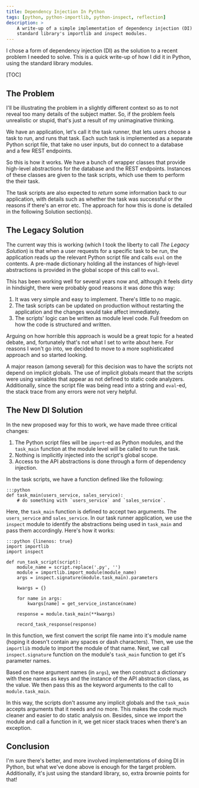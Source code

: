 ```yaml
---
title: Dependency Injection In Python
tags: [python, python-importlib, python-inspect, reflection]
description: >
    A write-up of a simple implementation of dependency injection (DI) in Python using only the
    standard library's importlib and inspect modules.
---
```


I chose a form of dependency injection (DI) as the solution to a recent problem I needed to solve.
This is a quick write-up of how I did it in Python, using the standard library modules.

[TOC]

## The Problem

I'll be illustrating the problem in a slightly different context so as to not reveal too many
details of the subject matter. So, if the problem feels unrealistic or stupid, that's just a result
of my unimaginative thinking.

We have an application, let's call it the task runner, that lets users choose a task to run, and
runs that task. Each such task is implemented as a separate Python script file, that take no user
inputs, but do connect to a database and a few REST endpoints.

So this is how it works. We have a bunch of wrapper classes that provide high-level abstractions for
the database and the REST endpoints. Instances of these classes are given to the task scripts, which
use them to perform the their task.

The task scripts are also expected to *return* some information back to our application, with
details such as whether the task was successful or the reasons if there's an error etc. The approach
for how this is done is detailed in the following Solution section(s).

## The Legacy Solution

The current way this is working (which I took the liberty to call *The Legacy Solution*) is that
when a user requests for a specific task to be run, the application reads up the relevant Python
script file and calls `eval` on the contents. A pre-made dictionary holding all the instances of
high-level abstractions is provided in the global scope of this call to `eval`.

This has been working well for several years now and, although it feels dirty in hindsight, there
were probably good reasons it was done this way:

1. It was very simple and easy to implement. There's little to no magic.
1. The task scripts can be updated on production without restarting the application and the changes
   would take affect immediately.
1. The scripts' logic can be written as module level code. Full freedom on how the code is
   structured and written.

Arguing on how horrible this approach is would be a great topic for a heated debate, and,
fortunately that's not what I set to write about here. For reasons I won't go into, we decided to
move to a more sophisticated approach and so started looking.

A major reason (among several) for this decision was to have the scripts not depend on implicit
globals. The use of implicit globals meant that the scripts were using variables that appear as not
defined to static code analyzers.  Additionally, since the script file was being read into a string
and `eval`-ed, the stack trace from any errors were not very helpful.

## The New DI Solution

In the new proposed way for this to work, we have made three critical changes:

1. The Python script files will be `import`-ed as Python modules, and the `task_main` function at
   the module level will be called to run the task.
1. Nothing is implicitly injected into the script's global scope.
1. Access to the API abstractions is done through a form of dependency injection.

In the task scripts, we have a function defined like the following:

    :::python
    def task_main(users_service, sales_service):
        # do something with `users_service` and `sales_service`.

Here, the `task_main` function is defined to accept two arguments. The `users_service` and
`sales_service`. In our task runner application, we use the `inspect` module to identify the
abstractions being used in `task_main` and pass them accordingly. Here's how it works:

    :::python {linenos: true}
    import importlib
    import inspect

    def run_task_script(script):
        module_name = script.replace('.py', '')
        module = importlib.import_module(module_name)
        args = inspect.signature(module.task_main).parameters

        kwargs = {}

        for name in args:
            kwargs[name] = get_service_instance(name)

        response = module.task_main(**kwargs)

        record_task_response(response)

In this function, we first convert the script file name into it's module name (hoping it doesn't
contain any spaces or dash characters). Then, we use the `importlib` module to import the module of
that name. Next, we call `inspect.signature` function on the module's `task_main` function to get
it's parameter names.

Based on these argument names (in `args`), we then construct a dictionary with these names as keys
and the instance of the API abstraction class, as the value. We then pass this as the keyword
arguments to the call to `module.task_main`.

In this way, the scripts don't assume any implicit globals and the `task_main` accepts arguments
that it needs and no more. This makes the code much cleaner and easier to do static analysis on.
Besides, since we import the module and call a function in it, we get nicer stack traces when
there's an exception.

## Conclusion

I'm sure there's better, and more involved implementations of doing DI in Python, but what we've
done above is enough for the target problem. Additionally, it's just using the standard library, so,
extra brownie points for that!
